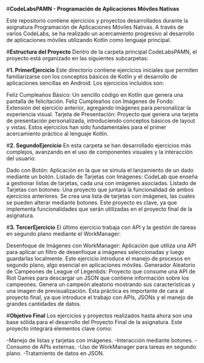 #**CodeLabsPAMN - Programación de Aplicaciones Móviles Nativas**

Este repositorio contiene ejercicios y proyectos desarrollados durante la asignatura Programación de Aplicaciones Móviles Nativas. A través de varios CodeLabs, se ha realizado un acercamiento progresivo al desarrollo de aplicaciones móviles utilizando Kotlin como lenguaje principal.

#**Estructura del Proyecto**
Dentro de la carpeta principal CodeLabsPAMN, el proyecto está organizado en las siguientes subcarpetas:

#**1. PrimerEjercicio**
Este directorio contiene ejercicios iniciales que permiten familiarizarse con los conceptos básicos de Kotlin y el desarrollo de aplicaciones sencillas en Android. Los ejercicios incluidos son:

Feliz Cumpleaños Básico: Un sencillo código en Kotlin que genera una pantalla de felicitación.
Feliz Cumpleaños con Imágenes de Fondo: Extensión del ejercicio anterior, agregando imágenes para personalizar la experiencia visual.
Tarjeta de Presentación: Proyecto que genera una tarjeta de presentación personalizada, introduciendo conceptos básicos de layout y vistas.
Estos ejercicios han sido fundamentales para el primer acercamiento práctico al lenguaje Kotlin.

#**2. SegundoEjercicio**
En esta carpeta se han desarrollado ejercicios más complejos, avanzando en el uso de componentes visuales y la interacción del usuario:

Dado con Botón: Aplicación en la que se simula el lanzamiento de un dado mediante un botón.
Listado de Tarjetas con Imágenes: CodeLab que enseña a gestionar listas de tarjetas, cada una con imágenes asociadas.
Listado de Tarjetas con botones: Una proyecto que juntará la funcionalidad de ambos ejercicios anteriores. Se crea una lista de tarjetas con imágenes, las cuales se pueden alterar mediante botones. Este proyecto es clave, ya que implementa funcionalidades que serán utilizadas en el proyecto final de la asignatura.

#**3. TercerEjercicio**
El último ejercicio trabaja con API y la gestión de tareas en segundo plano mediante el WorkManager:

Desenfoque de Imágenes con WorkManager: Aplicación que utiliza una API para aplicar un filtro de desenfoque a imágenes seleccionadas y luego guardarlas localmente. Este ejercicio introduce el manejo de procesos en segundo plano, algo esencial en aplicaciones móviles.
Generador Aleatorio de Campeones de League of Legenbds: Proyecto que consume una API de Riot Games para descargar un JSON que contiene información sobre los campeones. Genera un campeón aleatorio mostrando sus características y una imagen de previsualización. Esta práctica es importante de cara al proyecto final, ya que introduce el trabajo con APIs, JSONs y el manejo de grandes cantidades de datos.

#**Objetivo Final**
Los ejercicios y proyectos realizados hasta ahora son una base sólida para el desarrollo del Proyecto Final de la asignatura. Este proyecto integrará elementos clave como:

-Manejo de listas y tarjetas con imágenes.
-Interacción mediante botones.
-Consumo de APIs externas.
-Uso de WorkManager para tareas en segundo plano.
-Tratamiento de datos en JSON.
